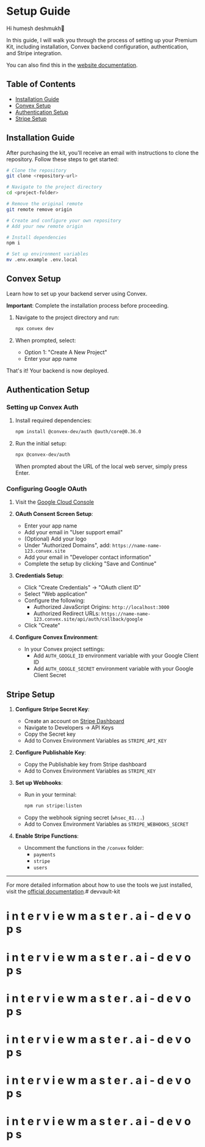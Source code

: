 # Setup Guide

Hi humesh deshmukh👋

In this guide, I will walk you through the process of setting up your Premium Kit, including installation, Convex backend configuration, authentication, and Stripe integration.

You can also find this in the [website documentation](https://www.devvault.dev/docs).

## Table of Contents
- [Installation Guide](https://www.devvault.dev/docs/installation)
- [Convex Setup](https://www.devvault.dev/docs/getting-started/convex-setup)
- [Authentication Setup](https://www.devvault.dev/docs/getting-started/authentication-setup)
- [Stripe Setup](https://www.devvault.dev/docs/getting-started/stripe-setup)

## Installation Guide

After purchasing the kit, you'll receive an email with instructions to clone the repository. Follow these steps to get started:

```bash
# Clone the repository
git clone <repository-url>

# Navigate to the project directory
cd <project-folder>

# Remove the original remote
git remote remove origin

# Create and configure your own repository
# Add your new remote origin

# Install dependencies
npm i

# Set up environment variables
mv .env.example .env.local
```

## Convex Setup

Learn how to set up your backend server using Convex.

**Important**: Complete the installation process before proceeding.

1. Navigate to the project directory and run:
   ```bash
   npx convex dev
   ```

2. When prompted, select:
   - Option 1: "Create A New Project"
   - Enter your app name

That's it! Your backend is now deployed.

## Authentication Setup

### Setting up Convex Auth

1. Install required dependencies:
   ```bash
   npm install @convex-dev/auth @auth/core@0.36.0
   ```

2. Run the initial setup:
   ```bash
   npx @convex-dev/auth
   ```
   When prompted about the URL of the local web server, simply press Enter.

### Configuring Google OAuth

1. Visit the [Google Cloud Console](https://console.cloud.google.com/)

2. **OAuth Consent Screen Setup**:
   - Enter your app name
   - Add your email in "User support email"
   - (Optional) Add your logo
   - Under "Authorized Domains", add: `https://name-name-123.convex.site`
   - Add your email in "Developer contact information"
   - Complete the setup by clicking "Save and Continue"

3. **Credentials Setup**:
   - Click "Create Credentials" → "OAuth client ID"
   - Select "Web application"
   - Configure the following:
     - Authorized JavaScript Origins: `http://localhost:3000`
     - Authorized Redirect URLs: `https://name-name-123.convex.site/api/auth/callback/google`
   - Click "Create"

4. **Configure Convex Environment**:
   - In your Convex project settings:
     - Add `AUTH_GOOGLE_ID` environment variable with your Google Client ID
     - Add `AUTH_GOOGLE_SECRET` environment variable with your Google Client Secret

## Stripe Setup

1. **Configure Stripe Secret Key**:
   - Create an account on [Stripe Dashboard](https://dashboard.stripe.com)
   - Navigate to Developers → API Keys
   - Copy the Secret key
   - Add to Convex Environment Variables as `STRIPE_API_KEY`

2. **Configure Publishable Key**:
   - Copy the Publishable key from Stripe dashboard
   - Add to Convex Environment Variables as `STRIPE_KEY`

3. **Set up Webhooks**:
   - Run in your terminal:
     ```bash
     npm run stripe:listen
     ```
   - Copy the webhook signing secret (`whsec_81...`)
   - Add to Convex Environment Variables as `STRIPE_WEBHOOKS_SECRET`

4. **Enable Stripe Functions**:
   - Uncomment the functions in the `/convex` folder:
     - `payments`
     - `stripe`
     - `users`

---

For more detailed information about how to use the tools we just installed, visit the [official documentation](https://www.devvault.dev/docs).# devvault-kit
#  i n t e r v i e w m a s t e r . a i - d e v o p s

#  i n t e r v i e w m a s t e r . a i - d e v o p s

#  i n t e r v i e w m a s t e r . a i - d e v o p s

#  i n t e r v i e w m a s t e r . a i - d e v o p s

#  i n t e r v i e w m a s t e r . a i - d e v o p s

#  i n t e r v i e w m a s t e r . a i - d e v o p s